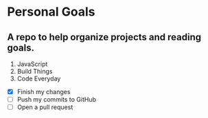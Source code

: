 # Personal Goals
## A repo to help organize projects and reading goals.

1. JavaScript
2. Build Things
3. Code Everyday



- [x] Finish my changes
- [ ] Push my commits to GitHub
- [ ] Open a pull request
